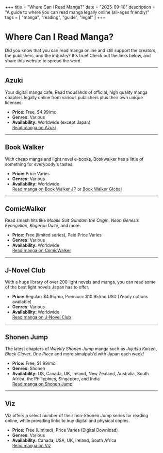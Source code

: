 +++
title = "Where Can I Read Manga?"
date = "2025-09-10"
description = "A guide to where you can read manga legally online (all-ages friendly)"
tags = [
    "manga",
    "reading",
    "guide",
    "legal"
]
+++

# Where Can I Read Manga?

Did you know that you can read manga online and still support the creators, the publishers, and the industry? It's true! Check out the links below, and share this website to spread the word.

---

## Azuki

Your digital manga cafe. Read thousands of official, high quality manga chapters legally online from various publishers plus their own unique licenses.

- **Price:** Free, $4.99/mo
- **Genres:** Various
- **Availability:** Worldwide (except Japan)  
  [Read manga on Azuki](https://www.azuki.co)

---

## Book Walker

With cheap manga and light novel e-books, Bookwalker has a little of something for everybody's tastes.

- **Price:** Price Varies
- **Genres:** Various
- **Availability:** Worldwide  
  [Read manga on Book Walker JP](https://bookwalker.jp) or [Book Walker Global](https://global.bookwalker.jp)

---

## ComicWalker

Read smash hits like _Mobile Suit Gundam the Origin_, _Neon Genesis Evangelion_, _Kagerou Daze_, and more.

- **Price:** Free (limited series), Paid Price Varies
- **Genres:** Various
- **Availability:** Worldwide  
  [Read manga on ComicWalker](https://comic-walker.com)

---

## J-Novel Club

With a huge library of over 200 light novels and manga, you can read some of the best light novels Japan has to offer.

- **Price:** Regular: $4.95/mo, Premium: $10.95/mo USD (Yearly options available)
- **Genres:** Various
- **Availability:** Worldwide  
  [Read manga on J-Novel Club](https://j-novel.club)

---

## Shonen Jump

The latest chapters of _Weekly Shonen Jump_ manga such as _Jujutsu Kaisen_, _Black Clover_, _One Piece_ and more simulpub'd with Japan each week!

- **Price:** Free, $1.99/mo
- **Genres:** Shonen
- **Availability:** US, Canada, UK, Ireland, New Zealand, Australia, South Africa, the Philippines, Singapore, and India  
  [Read manga on Shonen Jump](https://www.viz.com/shonenjump)

---

## Viz

Viz offers a select number of their non-Shonen Jump series for reading online, while providing links to buy digital and physical copies.

- **Price:** Free (Limited), Price Varies (Digital Download)
- **Genres:** Various
- **Availability:** Canada, USA, UK, Ireland, South Africa  
  [Read manga on Viz](https://www.viz.com)
